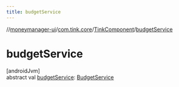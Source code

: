 ```yaml
---
title: budgetService
---
```

//[moneymanager-ui](../../../index.html)/[com.tink.core](../index.html)/[TinkComponent](index.html)/[budgetService](budget-service.html)



# budgetService



[androidJvm]\
abstract val [budgetService](budget-service.html): [BudgetService](../../com.tink.service.budget/-budget-service/index.html)




